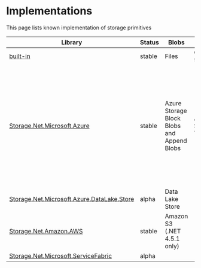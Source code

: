 # Implementations

This page lists known implementation of storage primitives

| Library | Status | Blobs | Tables | Messaging |
|---------|--------|-------|--------|-----------|
|[built-in](local-disk.md)|stable|Files|CSV files||
|[Storage.Net.Microsoft.Azure](microsoft-azure.md)|stable|Azure Storage Block Blobs and Append Blobs|Azure Storage Tables|- Azure Storage Queues<br>-Azure Service Bus Queues (.NET 4.5.1 only)<br>-Azure Service Bus Topics (.NET 4.5.1 only)<br>-Azure Event Hub|
|[Storage.Net.Microsoft.Azure.DataLake.Store](microsoft-azure-datalakestore.md)|alpha|Data Lake Store|||
|[Storage.Net.Amazon.AWS](amazon-aws.md)|stable|Amazon S3 (.NET 4.5.1 only)|||
|[Storage.Net.Microsoft.ServiceFabric](microsoft-servicefabric.md)|alpha||||
